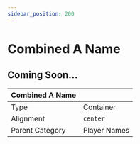 ```yaml
---
sidebar_position: 200
---
```

    
# Combined A Name

## Coming Soon...

|     Combined A Name  ||
| -------- | ------- |
| Type  |  Container | Visibility | Image | Text  |
| Alignment |  `center`     |
| Parent Category    | Player Names    |
